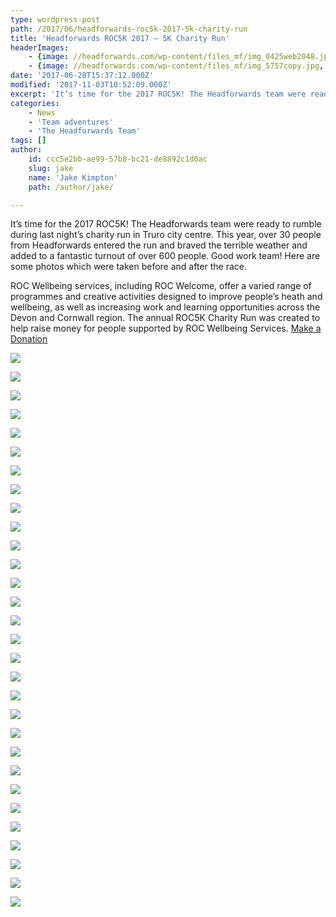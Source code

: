 ```yaml
---
type: wordpress-post
path: /2017/06/headforwards-roc5k-2017-5k-charity-run
title: 'Headforwards ROC5K 2017 – 5K Charity Run'
headerImages:
    - {image: //headforwards.com/wp-content/files_mf/img_0425web2048.jpg, text: 'Headforwards ROC5K 2017 - 5K Charity Run'}
    - {image: //headforwards.com/wp-content/files_mf/img_5757copy.jpg, text: 'Headforwards ROC5K 2017 - 5K Charity Run'}
date: '2017-06-28T15:37:12.000Z'
modified: '2017-11-03T10:52:09.000Z'
excerpt: 'It’s time for the 2017 ROC5K! The Headforwards team were ready to rumble during last night’s charity run in Truro city centre. This year, over 30 people from Headforwards entered the run and braved the terrible weather and added to a fantastic turnout of over 600 people. Good work team! Here are some photos which …'
categories:
    - News
    - 'Team adventures'
    - 'The Headforwards Team'
tags: []
author:
    id: ccc5e2bb-ae99-57b8-bc21-de8892c1d0ac
    slug: jake
    name: 'Jake Kimpton'
    path: /author/jake/

---
```

It’s time for the 2017 ROC5K! The Headforwards team were ready to rumble during last night’s charity run in Truro city centre. This year, over 30 people from Headforwards entered the run and braved the terrible weather and added to a fantastic turnout of over 600 people. Good work team! Here are some photos which were taken before and after the race.

ROC Wellbeing services, including ROC Welcome, offer a varied range of programmes and creative activities designed to improve people’s heath and wellbeing, as well as increasing work and learning opportunities across the Devon and Cornwall region. The annual ROC5K Charity Run was created to help raise money for people supported by ROC Wellbeing Services. [Make a Donation](https://www.unitedresponse.org.uk/donate/donate-now/5/credit-card)

<section class="gallery">

![](//headforwards.com/wp-content/uploads/2017/06/IMG_0425-web-2048.jpg)

![](//headforwards.com/wp-content/uploads/2017/06/IMG_7270.jpg)

![](//headforwards.com/wp-content/uploads/2017/06/IMG_7271.jpg)

![](//headforwards.com/wp-content/uploads/2017/06/IMG_7279.jpg)

![](//headforwards.com/wp-content/uploads/2017/06/IMG_7281.jpg)

![](//headforwards.com/wp-content/uploads/2017/06/IMG_7283.jpg)

![](//headforwards.com/wp-content/uploads/2017/06/IMG_7300.jpg)

![](//headforwards.com/wp-content/uploads/2017/06/IMG_7302.jpg)

![](//headforwards.com/wp-content/uploads/2017/06/IMG_7342.jpg)

![](//headforwards.com/wp-content/uploads/2017/06/IMG_7346.jpg)

![](//headforwards.com/wp-content/uploads/2017/06/IMG_7359.jpg)

![](//headforwards.com/wp-content/uploads/2017/06/IMG_7365.jpg)

![](//headforwards.com/wp-content/uploads/2017/06/IMG_7378.jpg)

![](//headforwards.com/wp-content/uploads/2017/06/IMG_7392.jpg)

![](//headforwards.com/wp-content/uploads/2017/06/IMG_7394.jpg)

![](//headforwards.com/wp-content/uploads/2017/06/IMG_7396.jpg)

![](//headforwards.com/wp-content/uploads/2017/06/IMG_7418.jpg)

![](//headforwards.com/wp-content/uploads/2017/06/IMG_7436.jpg)

![](//headforwards.com/wp-content/uploads/2017/06/IMG_7490.jpg)

![](//headforwards.com/wp-content/uploads/2017/06/IMG_7492.jpg)

![](//headforwards.com/wp-content/uploads/2017/06/IMG_7495.jpg)

![](//headforwards.com/wp-content/uploads/2017/06/IMG_7499.jpg)

![](//headforwards.com/wp-content/uploads/2017/06/IMG_7501.jpg)

![](//headforwards.com/wp-content/uploads/2017/06/IMG_7504.jpg)

![](//headforwards.com/wp-content/uploads/2017/06/IMG_7512.jpg)

![](//headforwards.com/wp-content/uploads/2017/06/IMG_7529.jpg)

![](//headforwards.com/wp-content/uploads/2017/06/IMG_7538.jpg)

![](//headforwards.com/wp-content/uploads/2017/06/IMG_7563.jpg)

![](//headforwards.com/wp-content/uploads/2017/06/IMG_7570.jpg)

![](//headforwards.com/wp-content/uploads/2017/06/IMG_7582.jpg)

</section>

